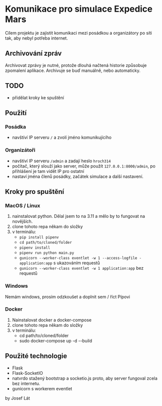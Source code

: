 # Komunikace pro simulace Expedice Mars
Cílem projektu je zajistit komunikaci mezi posádkou a organizátory po síti tak, aby nebyl potřeba internet. 

## Archivování zpráv

Archivovat zprávy je nutné, protože dlouhá načtená historie způsobuje zpomalení aplikace. Archivuje se buď manuálně, nebo automaticky.

## TODO

- přidělat kroky ke spuštění

## Použití

### Posádka

- navštíví IP serveru `/` a zvolí jméno komunikujícího

### Organizátoři

- navštíví IP serveru `/admin` a zadají heslo `hroch314`
- počítač, který slouží jako server, může použít `127.0.0.1:8000/admin`, po přihlášení je tam vidět IP pro ostatní
- nastaví jména členů posádky, začátek simulace a další nastavení.

## Kroky pro spuštění

### MacOS / Linux

1. nainstalovat python. Dělal jsem to na 3.11 a mělo by to fungovat na novějších.
2. clone tohoto repa někam do složky
3. v terminálu:
    - `pip install pipenv`
    - `cd path/to/cloned/folder`
    - `pipenv install`
    - `pipenv run python main.py`
    - `gunicorn --worker-class eventlet -w 1 --access-logfile - application:app` s ukazováním requestů
    - `gunicorn --worker-class eventlet -w 1 application:app` bez requestů

### Windows

Nemám windows, prosím odzkoušet a doplnit sem / říct Pípovi

### Docker
1. Nainstalovat docker a docker-compose
2. clone tohoto repa někam do složky
3. v terminálu:
    - cd path/to/cloned/folder
    - sudo docker-compose up -d --build

## Použité technologie

- Flask
- Flask-SocketIO
- natvrdo stažený bootstrap a socketio.js proto, aby server fungoval zcela bez internetu.
- gunicorn s workerem eventlet

by Josef Lát
